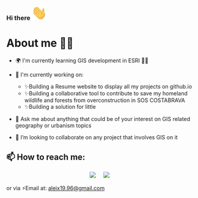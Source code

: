 ### Hi there <img src="https://raw.githubusercontent.com/ABSphreak/ABSphreak/master/gifs/Hi.gif" width="40px" />

# About me 🙇‍♂️

- :earth_africa: I'm currently learning GIS development in ESRI 🌱🌱
- :construction_worker: I'm currently working on: 
  - ✨Building a Resume website to display all my projects on github.io
  - ✨Building a collaborative tool to contribute to save my homeland wildlife and forests from overconstruction in SOS COSTABRAVA
  - ✨Building a solution for little
                      
- 💬 Ask me about anything that could be of your interest on GIS related geography or urbanism topics    
- 👯 I’m looking to collaborate on any project that involves GIS on it

## 📫 How to reach me:

<p align="center">
  <a href="https://twitter.com/aleixbs" target="_blank"><img src="https://img.shields.io/badge/-Twitter-blue?style=for-the-badge&logo=Twitter&logoColor=white" /></a>&nbsp;&nbsp;&nbsp;&nbsp;
  <a href="https://www.linkedin.com/in/aleixbatllesureda/" target="_blank"><img src="https://img.shields.io/badge/linkedin-%230077B5.svg?&style=for-the-badge&logo=linkedin&logoColor=white" /></a>&nbsp;&nbsp;&nbsp;&nbsp;
</p>

or via ⚡Email at: aleix19.96@gmail.com

<!--
**Aleixbs/Aleixbs** is a ✨ _special_ ✨ repository because its `README.md` (this file) appears on your GitHub profile.

Here are some ideas to get you started:

- 🔭 I’m currently working on ...
- 🌱 I’m currently learning ...
- 👯 I’m looking to collaborate on ...
- 🤔 I’m looking for help with ...
- 💬 Ask me about ...
- 📫 How to reach me: ...
- 😄 Pronouns: ...
- ⚡ Fun fact: ...

For more emojis: https://www.webfx.com/tools/emoji-cheat-sheet/
-->
